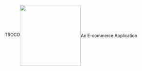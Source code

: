 <body>
<div style="display:flex;align-items:center;justify-content:center;">
<p style="margin-bottom:20px;">TROCO</p>
<img src="https://firebasestorage.googleapis.com/v0/b/personal-hosting-files.appspot.com/o/troco%2Fapp_icon_round.png?alt=media&token=27ee44d8-9859-42f9-9766-d17835346f7a" width="200px" height="200px"/>
<p>An E-commerce Application</p>
  
</div>
  
</body>
